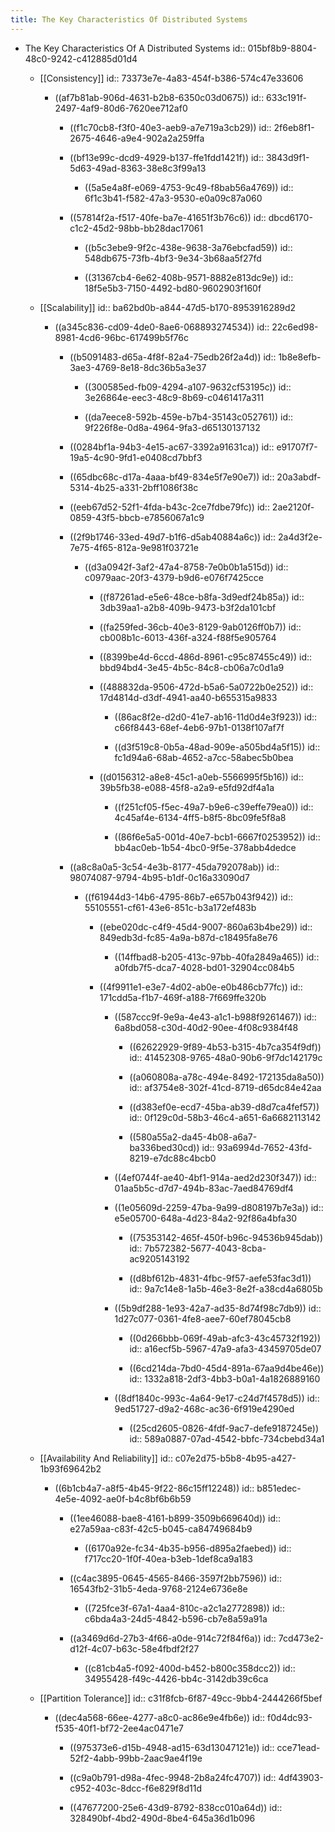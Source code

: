 ```yaml
---
title: The Key Characteristics Of Distributed Systems
---
```


- The Key Characteristics Of A Distributed Systems
id:: 015bf8b9-8804-48c0-9242-c412885d01d4
	 - [[Consistency]]
id:: 73373e7e-4a83-454f-b386-574c47e33606
		 - ((af7b81ab-906d-4631-b2b8-6350c03d0675))
id:: 633c191f-2497-4af9-80d6-7620ee712af0
			 - ((f1c70cb8-f3f0-40e3-aeb9-a7e719a3cb29))
id:: 2f6eb8f1-2675-4646-a9e4-902a2a259ffa

			 - ((bf13e99c-dcd9-4929-b137-ffe1fdd1421f))
id:: 3843d9f1-5d63-49ad-8363-38e8c3f99a13
				 - ((5a5e4a8f-e069-4753-9c49-f8bab56a4769))
id:: 6f1c3b41-f582-47a3-9530-e0a09c87a060

			 - ((57814f2a-f517-40fe-ba7e-41651f3b76c6))
id:: dbcd6170-c1c2-45d2-98bb-bb28dac17061
				 - ((b5c3ebe9-9f2c-438e-9638-3a76ebcfad59))
id:: 548db675-73fb-4bf3-9e34-3b68aa5f27fd

				 - ((31367cb4-6e62-408b-9571-8882e813dc9e))
id:: 18f5e5b3-7150-4492-bd80-9602903f160f

	 - [[Scalability]]
id:: ba62bd0b-a844-47d5-b170-8953916289d2
		 - ((a345c836-cd09-4de0-8ae6-068893274534))
id:: 22c6ed98-8981-4cd6-96bc-617499b5f76c
			 - ((b5091483-d65a-4f8f-82a4-75edb26f2a4d))
id:: 1b8e8efb-3ae3-4769-8e18-8dc36b5a3e37
				 - ((300585ed-fb09-4294-a107-9632cf53195c))
id:: 3e26864e-eec3-48c9-8b69-c0461417a311

				 - ((da7eece8-592b-459e-b7b4-35143c052761))
id:: 9f226f8e-0d8a-4964-9fa3-d65130137132

			 - ((0284bf1a-94b3-4e15-ac67-3392a91631ca))
id:: e91707f7-19a5-4c90-9fd1-e0408cd7bbf3

			 - ((65dbc68c-d17a-4aaa-bf49-834e5f7e90e7))
id:: 20a3abdf-5314-4b25-a331-2bff1086f38c

			 - ((eeb67d52-52f1-4fda-b43c-2ce7fdbe79fc))
id:: 2ae2120f-0859-43f5-bbcb-e7856067a1c9

			 - ((2f9b1746-33ed-49d7-b1f6-d5ab40884a6c))
id:: 2a4d3f2e-7e75-4f65-812a-9e981f03721e
				 - ((d3a0942f-3af2-47a4-8758-7e0b0b1a515d))
id:: c0979aac-20f3-4379-b9d6-e076f7425cce
					 - ((f87261ad-e5e6-48ce-b8fa-3d9edf24b85a))
id:: 3db39aa1-a2b8-409b-9473-b3f2da101cbf

					 - ((fa259fed-36cb-40e3-8129-9ab0126ff0b7))
id:: cb008b1c-6013-436f-a324-f88f5e905764

					 - ((8399be4d-6ccd-486d-8961-c95c87455c49))
id:: bbd94bd4-3e45-4b5c-84c8-cb06a7c0d1a9

					 - ((488832da-9506-472d-b5a6-5a0722b0e252))
id:: 17d4814d-d3df-4941-aa40-b655315a9833
						 - ((86ac8f2e-d2d0-41e7-ab16-11d0d4e3f923))
id:: c66f8443-68ef-4eb6-97b1-0138f107af7f

						 - ((d3f519c8-0b5a-48ad-909e-a505bd4a5f15))
id:: fc1d94a6-68ab-4652-a7cc-58abec5b0bea

					 - ((d0156312-a8e8-45c1-a0eb-5566995f5b16))
id:: 39b5fb38-e088-45f8-a2a9-e5fd92df4a1a
						 - ((f251cf05-f5ec-49a7-b9e6-c39effe79ea0))
id:: 4c45af4e-6134-4ff5-b8f5-8bc09fe5f8a8

						 - ((86f6e5a5-001d-40e7-bcb1-6667f0253952))
id:: bb4ac0eb-1b54-4bc0-9f5e-378abb4dedce

			 - ((a8c8a0a5-3c54-4e3b-8177-45da792078ab))
id:: 98074087-9794-4b95-b1df-0c16a33090d7
				 - ((f61944d3-14b6-4795-86b7-e657b043f942))
id:: 55105551-cf61-43e6-851c-b3a172ef483b
					 - ((ebe020dc-c4f9-45d4-9007-860a63b4be29))
id:: 849edb3d-fc85-4a9a-b87d-c18495fa8e76
						 - ((14ffbad8-b205-413c-97bb-40fa2849a465))
id:: a0fdb7f5-dca7-4028-bd01-32904cc084b5

					 - ((4f9911e1-e3e7-4d02-ab0e-e0b486cb77fc))
id:: 171cdd5a-f1b7-469f-a188-7f669ffe320b
						 - ((587ccc9f-9e9a-4e43-a1c1-b988f9261467))
id:: 6a8bd058-c30d-40d2-90ee-4f08c9384f48
							 - ((62622929-9f89-4b53-b315-4b7ca354f9df))
id:: 41452308-9765-48a0-90b6-9f7dc142179c

							 - ((a060808a-a78c-494e-8492-172135da8a50))
id:: af3754e8-302f-41cd-8719-d65dc84e42aa

							 - ((d383ef0e-ecd7-45ba-ab39-d8d7ca4fef57))
id:: 0f129c0d-58b3-46c4-a651-6a6682113142

							 - ((580a55a2-da45-4b08-a6a7-ba336bed30cd))
id:: 93a6994d-7652-43fd-8219-e7dc88c4bcb0

						 - ((4ef0744f-ae40-4bf1-914a-aed2d230f347))
id:: 01aa5b5c-d7d7-494b-83ac-7aed84769df4

						 - ((1e05609d-2259-47ba-9a99-d808197b7e3a))
id:: e5e05700-648a-4d23-84a2-92f86a4bfa30
							 - ((75353142-465f-450f-b96c-94536b945dab))
id:: 7b572382-5677-4043-8cba-ac9205143192

							 - ((d8bf612b-4831-4fbc-9f57-aefe53fac3d1))
id:: 9a7c14e8-1a5b-46e3-8e2f-a38cd4a6805b

						 - ((5b9df288-1e93-42a7-ad35-8d74f98c7db9))
id:: 1d27c077-0361-4fe8-aee7-60ef78045cb8
							 - ((0d266bbb-069f-49ab-afc3-43c45732f192))
id:: a16ecf5b-5967-47a9-afa3-43459705de07

							 - ((6cd214da-7bd0-45d4-891a-67aa9d4be46e))
id:: 1332a818-2df3-4bb3-b0a1-4a1826889160

						 - ((8df1840c-993c-4a64-9e17-c24d7f4578d5))
id:: 9ed51727-d9a2-468c-ac36-6f919e4290ed
							 - ((25cd2605-0826-4fdf-9ac7-defe9187245e))
id:: 589a0887-07ad-4542-bbfc-734cbebd34a1

	 - [[Availability And Reliability]]
id:: c07e2d75-b5b8-4b95-a427-1b93f69642b2
		 - ((6b1cb4a7-a8f5-4b45-9f22-86c15ff12248))
id:: b851edec-4e5e-4092-ae0f-b4c8bf6b6b59
			 - ((1ee46088-bae8-4161-b899-3509b669640d))
id:: e27a59aa-c83f-42c5-b045-ca84749684b9
				 - ((6170a92e-fc34-4b35-b956-d895a2faebed))
id:: f717cc20-1f0f-40ea-b3eb-1def8ca9a183

			 - ((c4ac3895-0645-4565-8466-3597f2bb7596))
id:: 16543fb2-31b5-4eda-9768-2124e6736e8e
				 - ((725fce3f-67a1-4aa4-810c-a2c1a2772898))
id:: c6bda4a3-24d5-4842-b596-cb7e8a59a91a

			 - ((a3469d6d-27b3-4f66-a0de-914c72f84f6a))
id:: 7cd473e2-d12f-4c07-b63c-58e4fbdf2f27
				 - ((c81cb4a5-f092-400d-b452-b800c358dcc2))
id:: 34955428-f49c-4426-bb4c-3142db39c6ca

	 - [[Partition Tolerance]]
id:: c31f8fcb-6f87-49cc-9bb4-2444266f5bef
		 - ((dec4a568-66ee-4277-a8c0-ac86e9e4fb6e))
id:: f0d4dc93-f535-40f1-bf72-2ee4ac0471e7
			 - ((975373e6-d15b-4948-ad15-63d13047121e))
id:: cce71ead-52f2-4abb-99bb-2aac9ae4f19e

			 - ((c9a0b791-d98a-4fec-9948-2b8a24fc4707))
id:: 4df43903-c952-403c-8dcc-f6e829f8d11d

			 - ((47677200-25e6-43d9-8792-838cc010a64d))
id:: 328490bf-4bd2-490d-8be4-645a36d1b096
